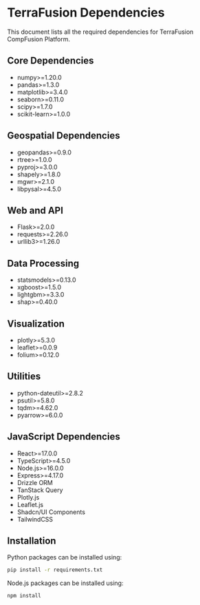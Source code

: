 # TerraFusion Dependencies

This document lists all the required dependencies for TerraFusion CompFusion Platform.

## Core Dependencies

- numpy>=1.20.0
- pandas>=1.3.0
- matplotlib>=3.4.0
- seaborn>=0.11.0
- scipy>=1.7.0
- scikit-learn>=1.0.0

## Geospatial Dependencies

- geopandas>=0.9.0
- rtree>=1.0.0
- pyproj>=3.0.0
- shapely>=1.8.0
- mgwr>=2.1.0
- libpysal>=4.5.0

## Web and API

- Flask>=2.0.0
- requests>=2.26.0
- urllib3>=1.26.0

## Data Processing

- statsmodels>=0.13.0
- xgboost>=1.5.0
- lightgbm>=3.3.0
- shap>=0.40.0

## Visualization

- plotly>=5.3.0
- leaflet>=0.0.9
- folium>=0.12.0

## Utilities

- python-dateutil>=2.8.2
- psutil>=5.8.0
- tqdm>=4.62.0
- pyarrow>=6.0.0

## JavaScript Dependencies

- React>=17.0.0
- TypeScript>=4.5.0
- Node.js>=16.0.0
- Express>=4.17.0
- Drizzle ORM
- TanStack Query
- Plotly.js
- Leaflet.js
- Shadcn/UI Components
- TailwindCSS

## Installation

Python packages can be installed using:

```bash
pip install -r requirements.txt
```

Node.js packages can be installed using:

```bash
npm install
```